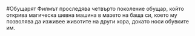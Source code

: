 #Обущарят
Филмът проследява четвърто поколение обущар, който открива магическа шевна машина в мазето на баща си, което му позволява да изживее животите на други хора, докато носи обувките им.
